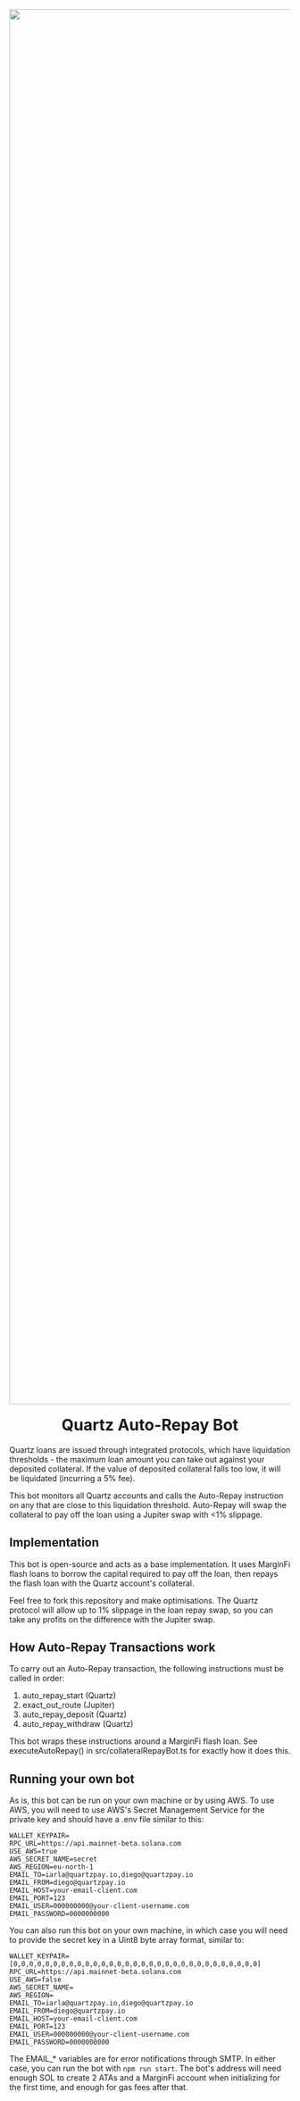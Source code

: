 <div align="center">
  <img width="2500" alt="Quartz" src="https://cdn.prod.website-files.com/65707af0f4af991289bbd432/670e37661cdb2314fe8ba469_logo-glow-banner.jpg" />

  <h1 style="margin-top:20px;">Quartz Auto-Repay Bot</h1>
</div>

Quartz loans are issued through integrated protocols, which have liquidation thresholds - the maximum loan amount you can take out against your deposited collateral. If the value of deposited collateral falls too low, it will be liquidated (incurring a 5% fee).

This bot monitors all Quartz accounts and calls the Auto-Repay instruction on any that are close to this liquidation threshold. Auto-Repay will swap the collateral to pay off the loan using a Jupiter swap with <1% slippage.

## Implementation

This bot is open-source and acts as a base implementation. It uses MarginFi flash loans to borrow the capital required to pay off the loan, then repays the flash loan with the Quartz account's collateral.

Feel free to fork this repository and make optimisations. The Quartz protocol will allow up to 1% slippage in the loan repay swap, so you can take any profits on the difference with the Jupiter swap.

## How Auto-Repay Transactions work

To carry out an Auto-Repay transaction, the following instructions must be called in order:

1. auto_repay_start (Quartz)
2. exact_out_route (Jupiter)
3. auto_repay_deposit (Quartz)
4. auto_repay_withdraw (Quartz)

This bot wraps these instructions around a MarginFi flash loan. See executeAutoRepay() in src/collateralRepayBot.ts for exactly how it does this.

## Running your own bot

As is, this bot can be run on your own machine or by using AWS. To use AWS, you will need to use AWS's Secret Management Service for the private key and should have a .env file similar to this:

```
WALLET_KEYPAIR=
RPC_URL=https://api.mainnet-beta.solana.com 
USE_AWS=true
AWS_SECRET_NAME=secret
AWS_REGION=eu-north-1
EMAIL_TO=iarla@quartzpay.io,diego@quartzpay.io
EMAIL_FROM=diego@quartzpay.io
EMAIL_HOST=your-email-client.com
EMAIL_PORT=123
EMAIL_USER=000000000@your-client-username.com
EMAIL_PASSWORD=0000000000
```

You can also run this bot on your own machine, in which case you will need to provide the secret key in a Uint8 byte array format, similar to:

```
WALLET_KEYPAIR=[0,0,0,0,0,0,0,0,0,0,0,0,0,0,0,0,0,0,0,0,0,0,0,0,0,0,0,0,0,0,0]
RPC_URL=https://api.mainnet-beta.solana.com 
USE_AWS=false
AWS_SECRET_NAME=
AWS_REGION=
EMAIL_TO=iarla@quartzpay.io,diego@quartzpay.io
EMAIL_FROM=diego@quartzpay.io
EMAIL_HOST=your-email-client.com
EMAIL_PORT=123
EMAIL_USER=000000000@your-client-username.com
EMAIL_PASSWORD=0000000000
```

The EMAIL_* variables are for error notifications through SMTP. In either case, you can run the bot with `npm run start`. The bot's address will need enough SOL to create 2 ATAs and a MarginFi account when initializing for the first time, and enough for gas fees after that.